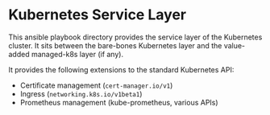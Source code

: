# Kubernetes Service Layer

This ansible playbook directory provides the service layer of the Kubernetes
cluster. It sits between the bare-bones Kubernetes layer and the value-added
managed-k8s layer (if any).

It provides the following extensions to the standard Kubernetes API:

- Certificate management (`cert-manager.io/v1`)
- Ingress (`networking.k8s.io/v1beta1`)
- Prometheus management (kube-prometheus, various APIs)
